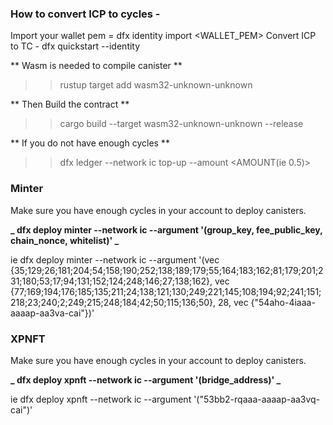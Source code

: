### How to convert ICP to cycles -

Import your wallet pem = dfx identity import <IDENTITY> <WALLET_PEM>
Convert ICP to TC - dfx quickstart --identity <IDENTITY>

** Wasm is needed to compile canister **

> > rustup target add wasm32-unknown-unknown

** Then Build the contract **

> > cargo build --target wasm32-unknown-unknown --release

** If you do not have enough cycles **

> > dfx ledger --network ic top-up --amount <AMOUNT(ie 0.5)> <Your Wallet Canister Address>

### Minter

Make sure you have enough cycles in your account to deploy canisters.

**_ dfx deploy minter --network ic --argument '(group_key, fee_public_key, chain_nonce, whitelist)' _**

ie dfx deploy minter --network ic --argument '(vec {35;129;26;181;204;54;158;190;252;138;189;179;55;164;183;162;81;179;201;231;180;53;17;94;131;152;124;248;146;27;138;162}, vec {77;169;194;176;185;135;211;24;138;121;130;249;221;145;108;194;92;241;151;218;23;240;2;249;215;248;184;42;50;115;136;50}, 28, vec {"54aho-4iaaa-aaaap-aa3va-cai"})'

### XPNFT

Make sure you have enough cycles in your account to deploy canisters.

**_ dfx deploy xpnft --network ic --argument '(bridge_address)' _**

ie dfx deploy xpnft --network ic --argument '("53bb2-rqaaa-aaaap-aa3vq-cai")'
